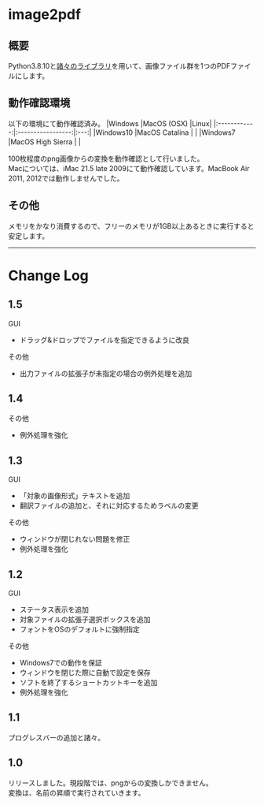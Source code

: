 # image2pdf
## 概要
Python3.8.10と[諸々のライブラリ](https://github.com/wakanameko/image2pdf/blob/main/requirements.txt)を用いて、画像ファイル群を1つのPDFファイルにします。  

## 動作確認環境
以下の環境にて動作確認済み。
|Windows       |MacOS (OSX)        |Linux|
|:------------:|:-----------------:|:---:|
|Windows10     |MacOS Catalina     |     |
|Windows7      |MacOS High Sierra  |     |　　

100枚程度のpng画像からの変換を動作確認として行いました。  
Macについては、iMac 21.5 late 2009にて動作確認しています。MacBook Air 2011, 2012では動作しませんでした。  


## その他  
メモリをかなり消費するので、フリーのメモリが1GB以上あるときに実行すると安定します。

---
# Change Log
## 1.5
GUI
- ドラッグ&ドロップでファイルを指定できるように改良  

その他
- 出力ファイルの拡張子が未指定の場合の例外処理を追加
## 1.4
その他
- 例外処理を強化
## 1.3
GUI
- 「対象の画像形式」テキストを追加
- 翻訳ファイルの追加と、それに対応するためラベルの変更

その他
- ウィンドウが閉じれない問題を修正
- 例外処理を強化
## 1.2
GUI
- ステータス表示を追加
- 対象ファイルの拡張子選択ボックスを追加
- フォントをOSのデフォルトに強制指定

その他
- Windows7での動作を保証
- ウィンドウを閉じた際に自動で設定を保存
- ソフトを終了するショートカットキーを追加
- 例外処理を強化
## 1.1
プログレスバーの追加と諸々。
## 1.0
リリースしました。現段階では、pngからの変換しかできません。  
変換は、名前の昇順で実行されていきます。
